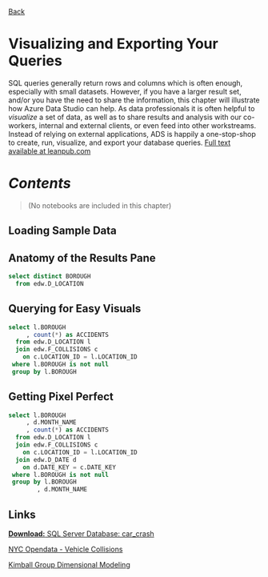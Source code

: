 [Back](../readme.md)

# Visualizing and Exporting Your Queries
SQL queries generally return rows and columns which is often enough, especially with small datasets. However, if you have a larger result set, and/or you have the need to share the information, this chapter will illustrate how Azure Data Studio can help. As data professionals it is often helpful to *visualize* a set of data, as well as to share results and analysis with our co-workers, internal and external clients, or even feed into other workstreams. Instead of relying on external applications, ADS is happily a one-stop-shop to create, run, visualize, and export your database queries. [Full text available at leanpub.com](https://leanpub.com/hands-on-ads)

# ***Contents***
> (No notebooks are included in this chapter)


## Loading Sample Data

## Anatomy of the Results Pane

```sql
select distinct BOROUGH  
  from edw.D_LOCATION
```

## Querying for Easy Visuals

```sql
select l.BOROUGH
     , count(*) as ACCIDENTS
  from edw.D_LOCATION l
  join edw.F_COLLISIONS c
    on c.LOCATION_ID = l.LOCATION_ID
 where l.BOROUGH is not null
 group by l.BOROUGH
 ```

## Getting Pixel Perfect

```sql
select l.BOROUGH
     , d.MONTH_NAME
     , count(*) as ACCIDENTS
  from edw.D_LOCATION l
  join edw.F_COLLISIONS c
    on c.LOCATION_ID = l.LOCATION_ID
  join edw.D_DATE d 
    on d.DATE_KEY = c.DATE_KEY
 where l.BOROUGH is not null
 group by l.BOROUGH
        , d.MONTH_NAME
 ```

## Links

[**Download:** SQL Server Database: car_crash](https://github.com/Jim-BITracks/Hands-on-Azure-Data-Studio/raw/master/database/car_crash.zip)

[NYC Opendata - Vehicle Collisions](https://data.cityofnewyork.us/Public-Safety/Motor-Vehicle-Collisions-Crashes/h9gi-nx95/data)

[Kimball Group Dimensional Modeling](https://www.kimballgroup.com/data-warehouse-business-intelligence-resources/kimball-techniques/dimensional-modeling-techniques)
